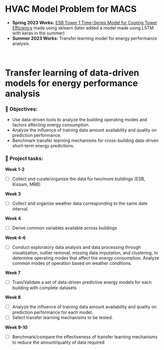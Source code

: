 # HVAC Model Problem for MACS

- **Spring 2023 Works:** [ESB Tower 1 Time-Series Model for Cooling Tower Efficiency](./archive/) made using sklearn (later added a model made using LSTM with keras in the summer)
- **Summer 2023 Works:** Transfer learning model for energy performance analysis

<br/>

# Transfer learning of data-driven models for energy performance analysis

### **:pushpin: Objectives**:

- Use data-driven tools to analyze the building operating modes and factors affecting energy consumption.
- Analyze the influence of training data amount availability and quality on prediction performance.
- Benchmark transfer learning mechanisms for cross-building data-driven short-term energy predictions.

### **:pushpin: Project tasks**:

**Week 1-2**

- [ ] Collect and curate/organize the data for two/more buildings (ESB, Kissam, MRB)

**Week 3**

- [ ] Collect and organize weather data corresponding to the same date interval.

**Week 4**

- [ ] Derive common variables available across buildings

**Week 4-6**

- [ ] Conduct exploratory data analysis and data processing through visualization, outlier removal, missing data imputation, and clustering, to determine operating modes that affect the energy consumption. Analyze common modes of operation based on weather conditions.

**Week 7**

- [ ] Train/Validate a set of data-driven predictive energy models for each building with complete datasets

**Week 8**

- [ ] Analyze the influence of training data amount availability and quality on prediction performance for each model.<br/>
- [ ] Select transfer learning mechanisms to be tested.

**Week 9-10**

- [ ] Benchmark/compare the effectiveness of transfer learning mechanisms to reduce the amount/quality of data required
